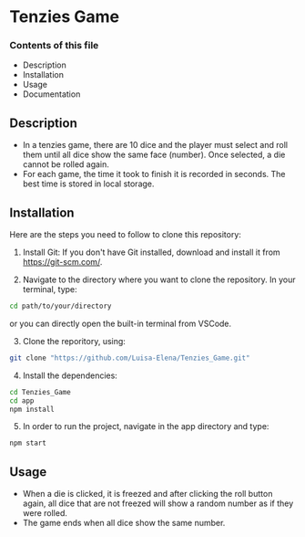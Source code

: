 # Tenzies Game

### Contents of this file
- Description
- Installation
- Usage
- Documentation

## Description
- In a tenzies game, there are 10 dice and the player must select and roll them until all dice show the same face (number). Once selected, a die cannot be rolled again.
- For each game, the time it took to finish it is recorded in seconds. The best time is stored in local storage.

## Installation

Here are the steps you need to follow to clone this repository: 

1. Install Git:
If you don't have Git installed, download and install it from https://git-scm.com/.

2. Navigate to the directory where you want to clone the repository. In your terminal, type: 

```sh
cd path/to/your/directory
```
or you can directly open the built-in terminal from VSCode.

3. Clone the reporitory, using: 
```sh
git clone "https://github.com/Luisa-Elena/Tenzies_Game.git"
```

4. Install the dependencies: 
```sh
cd Tenzies_Game
cd app
npm install
```

5. In order to run the project, navigate in the app directory and type:
```sh
npm start
```

## Usage
- When a die is clicked, it is freezed and after clicking the roll button again, all dice that are not freezed will show a random number as if they were rolled.
- The game ends when all dice show the same number.
